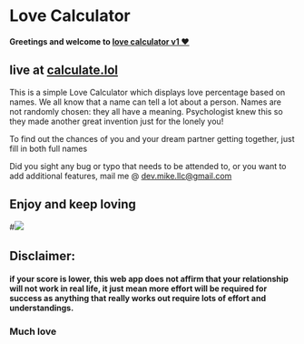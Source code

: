 

# Love Calculator

#### Greetings and welcome to [love calculator v1 ❤️](https://r33ldev.github.io/love-calculator/)  </a>
## live at [calculate.lol](https://calculate.lol)
 This is a simple Love Calculator which displays love percentage based on names. We all know that a name can tell a lot about a person. Names are not randomly chosen: they all have a meaning. Psychologist knew this so they made another great invention just for the lonely you!

To find out the chances of you and your dream partner getting together, just fill in both full names


Did you sight any bug or typo that needs to be attended to, or you want to add additional features, mail me @ [dev.mike.llc@gmail.com](mailto:devmikellc@gmail.com)

## Enjoy and keep loving 
#<img src="http://www.pngmart.com/files/12/Love-Emoji-PNG-Pic.png">


## Disclaimer:
#### if your score is lower, this web app does not affirm that your relationship will not work in real life, it just mean more effort will be required for success as anything that really works out require lots of effort and understandings.


### Much love

